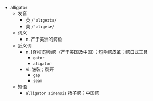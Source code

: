 - alligator
  - 发音
    - 英 `/'ælɪgeɪtə/`
    - 美 `/'ælɪɡetɚ/`
  - 词义
    - n. 产于美洲的鳄鱼
  - 近义词
    - n. [脊椎]短吻鳄（产于美国及中国）；短吻鳄皮革；鳄口式工具
      - `gator`
      - `aligator`
    - vi. 皱裂；裂开
      - `gap`
      - `seam`
  - 短语
    - `alligator sinensis` 扬子鳄；中国鳄 
